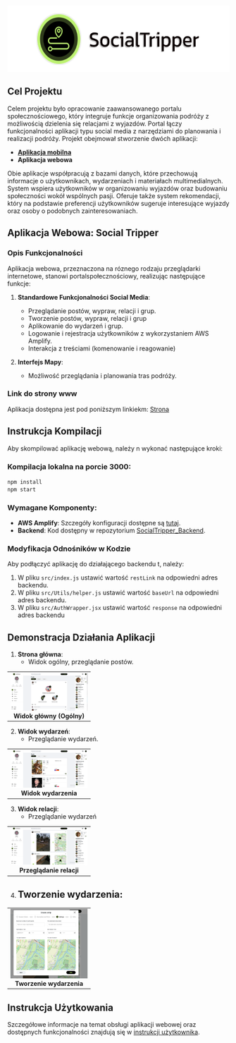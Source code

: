 <p align="center">
   <img src="media/media.svg" alt="Logo" height="150" />
</p>

## Cel Projektu

Celem projektu było opracowanie zaawansowanego portalu społecznościowego, który integruje funkcje organizowania podróży z możliwością dzielenia się relacjami z wyjazdów. Portal łączy funkcjonalności aplikacji typu social media z narzędziami do planowania i realizacji podróży. Projekt obejmował stworzenie dwóch aplikacji:

- [**Aplikacja mobilna**](https://github.com/Lehito15/SocialTripper_Mobile)
- **Aplikacja webowa**

Obie aplikacje współpracują z bazami danych, które przechowują informacje o użytkownikach, wydarzeniach i materiałach multimedialnych. System wspiera użytkowników w organizowaniu wyjazdów oraz budowaniu społeczności wokół wspólnych pasji. Oferuje także system rekomendacji, który na podstawie preferencji użytkowników sugeruje interesujące wyjazdy oraz osoby o podobnych zainteresowaniach.

## Aplikacja Webowa: Social Tripper

### Opis Funkcjonalności

Aplikacja webowa, przeznaczona na róznego rodzaju przeglądarki internetowe, stanowi portalspołecznościowy, realizując następujące funkcje:

1. **Standardowe Funkcjonalności Social Media**:

   - Przeglądanie postów, wypraw, relacji i grup.
   - Tworzenie postów, wypraw, relacji i grup
   - Aplikowanie do wydarzeń i grup.
   - Logowanie i rejestracja użytkowników z wykorzystaniem AWS Amplify.
   - Interakcja z treściami (komenowanie i reagowanie)

2. **Interfejs Mapy**:
   - Możliwość przeglądania i planowania tras podróży.

### Link do strony www

Aplikacja dostępna jest pod poniższym linkiekm: [Strona](http://socialtripper-cna3btdnckbpazd8.polandcentral-01.azurewebsites.net/)

## Instrukcja Kompilacji

Aby skompilować aplikację webową, należy n wykonać następujące kroki:

### Kompilacja lokalna na porcie 3000:

```bash
npm install
npm start
```

### Wymagane Komponenty:

- **AWS Amplify**: Szczegóły konfiguracji dostępne są [tutaj](https://docs.amplify.aws/gen1/flutter/start/project-setup/prerequisites/).
- **Backend**: Kod dostępny w repozytorium [SocialTripper_Backend](https://github.com/Lehito15/SocialTripper_Backend).

### Modyfikacja Odnośników w Kodzie

Aby podłączyć aplikację do działającego backendu t, należy:

1. W pliku `src/index.js` ustawić wartość `restLink` na odpowiedni adres backendu.
2. W pliku `src/Utils/helper.js` ustawić wartość `baseUrl` na odpowiedni adres backendu.
3. W pliku `src/AuthWrapper.jsx` ustawić wartość `response` na odpowiedni adres backendu

## Demonstracja Działania Aplikacji

1. **Strona główna**:
   - Widok ogólny, przeglądanie postów.

<table>
  <tr>
  <td align="center"><img src="media/home.png" alt="Widok Home (Ogólny)" width="175"/><br><b>Widok główny (Ogólny)</b></td>
  </tr>
</table>

2. **Widok wydarzeń**:
   - Przeglądanie wydarzeń.

<table>
  <tr>
  <td align="center"><img src="media/events.png" alt="Wyprawa w toku" width="175"/><br><b>Widok wydarzenia</b></td> 
  </tr>
</table>

3. **Widok relacji**:
   - Przeglądanie wydarzeń

<table>
  <tr>
    <td align="center"><img src="media/relations.png" alt="Przeglądanie relacji" width="175"/><br><b>Przeglądanie relacji</b></td> 
  </tr>
</table>

4. ## **Tworzenie wydarzenia**:

<table>
  <tr>
   <td align="center"><img src="media/create.png" alt="Tworzenie wydarzenia" width="175"/><br><b>Tworzenie wydarzenia</b></td> 
  </tr>
</table>

## Instrukcja Użytkowania

Szczegółowe informacje na temat obsługi aplikacji webowej oraz dostępnych funkcjonalności znajdują się w [instrukcji użytkownika](https://github.com/Lehito15/social_tripper_frontend/instrukcja_użytkowania.pdf).
